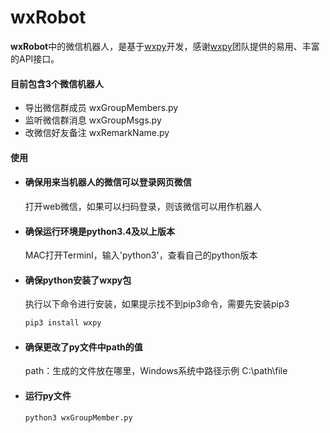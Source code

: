 # wxRobot

**wxRobot**中的微信机器人，是基于[wxpy](https://wxpy.readthedocs.io/)开发，感谢[wxpy](https://wxpy.readthedocs.io/)团队提供的易用、丰富的API接口。


#### 目前包含3个微信机器人

* 导出微信群成员
  wxGroupMembers.py
* 监听微信群消息
  wxGroupMsgs.py
* 改微信好友备注
  wxRemarkName.py

#### 使用

* #### 确保用来当机器人的微信可以登录网页微信
  打开web微信，如果可以扫码登录，则该微信可以用作机器人
  
* #### 确保运行环境是python3.4及以上版本
  MAC打开Terminl，输入'python3'，查看自己的python版本

* #### 确保python安装了wxpy包  
  执行以下命令进行安装，如果提示找不到pip3命令，需要先安装pip3
  
  ```bash
  pip3 install wxpy
  ```
  
* #### 确保更改了py文件中path的值
  path：生成的文件放在哪里，Windows系统中路径示例 C:\path\file
   
* #### 运行py文件
  ```bash
  python3 wxGroupMember.py
  ```
